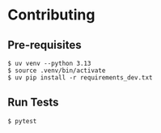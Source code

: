 # Contributing

## Pre-requisites

```shell
$ uv venv --python 3.13
$ source .venv/bin/activate
$ uv pip install -r requirements_dev.txt
```

## Run Tests

```shell
$ pytest
```
